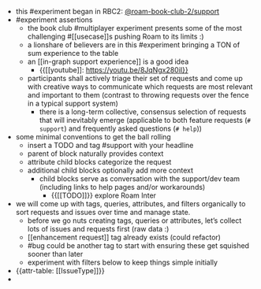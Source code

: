 - this #experiment began in RBC2: [@roam-book-club-2/support](https://roamresearch.com/#/app/roam-book-club-2/page/dXLMHJZYw)
- #experiment assertions
    - the book club #multiplayer experiment presents some of the most challenging #[[usecase]]s pushing Roam to its limits :)
    - a lionshare of believers are in this #experiment bringing a TON of sum experience to the table
    - an [[in-graph support experience]] is a good idea
        - {{[[youtube]]: https://youtu.be/8JqNgx280iI}}
    - participants shall actively triage their set of requests and come up with creative ways to communicate which requests are most relevant and important to them (contrast to throwing requests over the fence in a typical support system)
        - there is a long-term collective, consensus selection of requests that will inevitably emerge (applicable to both feature requests (`# support`) and frequently asked questions (`# help`))
- some minimal conventions to get the ball rolling
    - insert a TODO and tag #support with your headline
    - parent of block naturally provides context
    - attribute child blocks categorize the request
    - additional child blocks optionally add more context
        - child blocks serve as conversation with the support/dev team (including links to help pages and/or workarounds)
            - {{[[TODO]]}} explore Roam Inter
- we will come up with tags, queries, attributes, and filters organically to sort requests and issues over time and manage state.
    - before we go nuts creating tags, queries or attributes, let’s collect lots of issues and requests first (raw data :)
    - [[enhancement request]] tag already exists (could refactor)
    - #bug could be another tag to start with ensuring these get squished sooner than later
    - experiment with filters below to keep things simple initially
- {{attr-table: [[IssueType]]}}
- 
